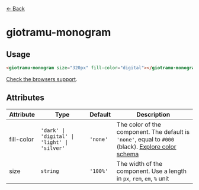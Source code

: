 [← Back](../README.md)

# giotramu-monogram

## Usage

```html
<giotramu-monogram size="320px" fill-color="digital"></giotramu-monogram>
```

[Check the browsers support](./browsers-support.md).

## Attributes

<table>
  <thead>
    <tr>
      <th>Attribute</th>
      <th>Type</th>
      <th>Default</th>
      <th>Description</th>
    </tr>
  <tbody>
    <tr>
      <td>fill-color</td>
      <td><code>'dark' | 'digital' | 'light' | 'silver'</code></td>
      <td><code>'none'</code></td>
      <td>The color of the component. The default is <code>'none'</code>, equal to <code>#000</code> (black). <a href="./color-schema.md" title="Color schema">Explore color schema</a></td>
    </tr>
    <tr>
      <td>size</td>
      <td><code>string</code></td>
      <td><code>'100%'</code></td>
      <td>The width of the component. Use a length in <code>px</code>, <code>rem</code>, <code>em</code>, <code>%</code> unit</td>
    <tr>
  </tbody>
</table>
